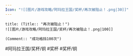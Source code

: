 ```yaml
---
Icon: "![[图片/游戏攻略/阿玛拉王国/奖杯/再次被阻止！.png|30]]"
---
```

```ad-common-bronze-trophy
title: (Title:: "再次被阻止！")
![[图片/游戏攻略/阿玛拉王国/奖杯/再次被阻止！.png|100]]

(Comment:: "成功格挡100次")
```

#阿玛拉王国/奖杯/铜 #奖杯 #奖杯/铜
